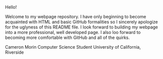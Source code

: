 Hello!

Welcome to my webpage repository. I have only beginning to become acquainted with HTML and basic GitHub formalities so I sincerely apologize for the uglyness of this README file. I look forward to building my webpage into a more professional, well developed page. I also loo forward to becoming more comfortable with GitHub and all of the quirks. 


Cameron Morin
Computer Science Student
University of California, Riverside
